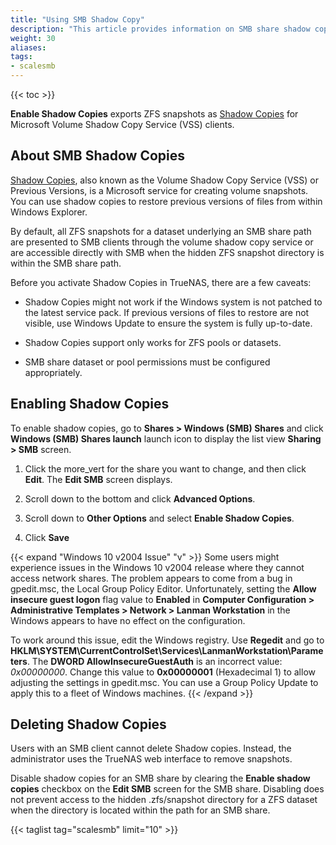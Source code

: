 ```yaml
---
title: "Using SMB Shadow Copy"
description: "This article provides information on SMB share shadow copies, enbling shadow copies, and resolving an issue with Microsoft Windows 10 v2004 release."
weight: 30
aliases: 
tags:
- scalesmb
---
```


{{< toc >}}

**Enable Shadow Copies** exports ZFS snapshots as [Shadow Copies](https://docs.microsoft.com/en-us/windows/win32/vss/shadow-copies-and-shadow-copy-sets) for Microsoft Volume Shadow Copy Service (VSS) clients. 

## About SMB Shadow Copies

[Shadow Copies](https://docs.microsoft.com/en-us/windows-server/storage/file-server/volume-shadow-copy-service), also known as the Volume Shadow Copy Service (VSS) or Previous Versions, is a Microsoft service for creating volume snapshots.
You can use shadow copies to restore previous versions of files from within Windows Explorer.

By default, all ZFS snapshots for a dataset underlying an SMB share path are presented to SMB clients through the volume shadow copy service or are accessible directly with SMB when the hidden ZFS snapshot directory is within the SMB share path.

Before you activate Shadow Copies in TrueNAS, there are a few caveats:

* Shadow Copies might not work if the Windows system is not patched to the latest service pack. 
  If previous versions of files to restore are not visible, use Windows Update to ensure the system is fully up-to-date.

* Shadow Copies support only works for ZFS pools or datasets.

* SMB share dataset or pool permissions must be configured appropriately. 

## Enabling Shadow Copies

To enable shadow copies, go to **Shares > Windows (SMB) Shares** and click **Windows (SMB) Shares <span class="material-icons">launch</span>** launch icon to display the list view **Sharing > SMB** screen.

1. Click the <span class="material-icons">more_vert</span> for the share you want to change, and then click **Edit**. The **Edit SMB** screen displays.

2. Scroll down to the bottom and click **Advanced Options**.

3. Scroll down to **Other Options** and select **Enable Shadow Copies**.

4. Click **Save**

{{< expand "Windows 10 v2004 Issue" "v" >}}
Some users might experience issues in the Windows 10 v2004 release where they cannot access network shares. 
The problem appears to come from a bug in <file>gpedit.msc</file>, the Local Group Policy Editor. 
Unfortunately, setting the **Allow insecure guest logon** flag value to **Enabled** in **Computer Configuration > Administrative Templates > Network > Lanman Workstation** in the Windows appears to have no effect on the configuration.

To work around this issue, edit the Windows registry. 
Use **Regedit** and go to **HKLM\SYSTEM\CurrentControlSet\Services\LanmanWorkstation\Parameters**.
The **DWORD AllowInsecureGuestAuth** is an incorrect value: *0x00000000*. Change this value to **0x00000001** (Hexadecimal 1) to allow adjusting the settings in <file>gpedit.msc</file>. 
You can use a Group Policy Update to apply this to a fleet of Windows machines.
{{< /expand >}}

## Deleting Shadow Copies
Users with an SMB client cannot delete Shadow copies. Instead, the administrator uses the TrueNAS web interface to remove snapshots. 

Disable shadow copies for an SMB share by clearing the **Enable shadow copies** checkbox on the **Edit SMB** screen for the SMB share. 
Disabling does not prevent access to the hidden <file>.zfs/snapshot</file> directory for a ZFS dataset when the directory is located within the path for an SMB share.

{{< taglist tag="scalesmb" limit="10" >}}